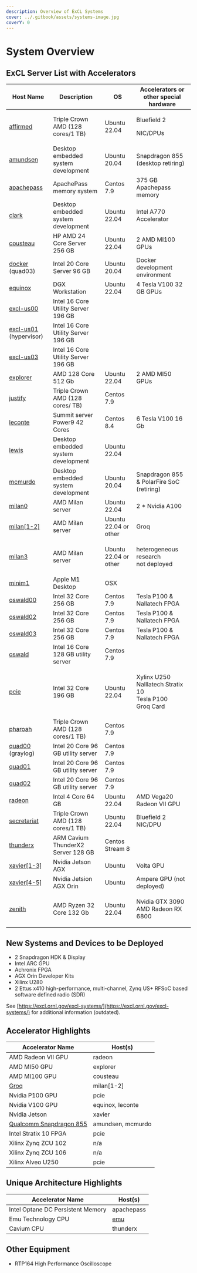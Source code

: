 ```yaml
---
description: Overview of ExCL Systems
cover: ../.gitbook/assets/systems-image.jpg
coverY: 0
---
```


# System Overview

## ExCL Server List with Accelerators

| Host Name                            | Description                         | OS                    | Accelerators or other special hardware                                 |
| ------------------------------------ | ----------------------------------- | --------------------- | ---------------------------------------------------------------------- |
| [affirmed](affirmed.md)              | Triple Crown AMD (128 cores/1 TB)   | Ubuntu 22.04          | <p>Bluefield 2 </p><p>NIC/DPUs</p>                                     |
| [amundsen](amundsen.md)              | Desktop embedded system development | Ubuntu 20.04          | Snapdragon 855 (desktop retiring)                                      |
| [apachepass](apachepass.md)          | ApachePass memory system            | Centos 7.9            | 375 GB Apachepass memory                                               |
| [clark](clark.md)                    | Desktop embedded system development | Ubuntu 22.04          | Intel A770 Accelerator                                                 |
| [cousteau](cousteau.md)              | HP AMD 24 Core Server 256 GB        | Ubuntu 22.04          | 2 AMD MI100 GPUs                                                       |
| [docker](docker.md) (quad03)         | Intel 20 Core Server 96 GB          | Ubuntu 20.04          | Docker development environment                                         |
| [equinox](equinox.md)                | DGX Workstation                     | Ubuntu 22.04          | 4 Tesla V100 32 GB GPUs                                                |
| [excl-us00](excl-us.md)              | Intel 16 Core Utility Server 196 GB |                       |                                                                        |
| [excl-us01](excl-us.md) (hypervisor) | Intel 16 Core Utility Server 196 GB |                       |                                                                        |
| [excl-us03](excl-us.md)              | Intel 16 Core Utility Server 196 GB |                       |                                                                        |
| [explorer](explorer.md)              | AMD 128 Core 512 Gb                 | Ubuntu 22.04          | 2 AMD MI50 GPUs                                                        |
| [justify](broken-reference)          | Triple Crown AMD (128 cores/ TB)    | Centos 7.9            |                                                                        |
| [leconte](leconte.md)                | Summit server Power9 42 Cores       | Centos 8.4            | 6 Tesla V100 16 Gb                                                     |
| [lewis](lewis.md)                    | Desktop embedded system development | Ubuntu 22.04          |                                                                        |
| [mcmurdo](mcmurdo.md)                | Desktop embedded system development | Ubuntu 20.04          | Snapdragon 855 & PolarFire SoC (retiring)                              |
| [milan0](milan.md)                   | AMD Milan server                    | Ubuntu 22.04          | 2 \* Nvidia A100                                                       |
| [milan\[1-2\]](milan.md)             | AMD Milan server                    | Ubuntu 22.04 or other | Groq                                                                   |
| [milan3](milan.md)                   | AMD Milan server                    | Ubuntu 22.04 or other | <p>heterogeneous research<br>not deployed</p>                          |
| [minim1](minim1.md)                  | Apple M1 Desktop                    | OSX                   |                                                                        |
| [oswald00](oswald.md)                | Intel 32 Core 256 GB                | Centos 7.9            | Tesla P100 & Nallatech FPGA                                            |
| [oswald02](oswald.md)                | Intel 32 Core 256 GB                | Centos 7.9            | Tesla P100 & Nallatech FPGA                                            |
| [oswald03](oswald.md)                | Intel 32 Core 256 GB                | Centos 7.9            | Tesla P100 & Nallatech FPGA                                            |
| [oswald](oswald.md)                  | Intel 16 Core 128 GB utility server | Centos 7.9            |                                                                        |
| [pcie](pcie.md)                      | Intel 32 Core 196 GB                | Ubuntu 22.04          | <p>Xylinx U250<br>Nalllatech Stratix 10<br>Tesla P100<br>Groq Card</p> |
| [pharoah](pharoah.md)                | Triple Crown AMD (128 cores/1 TB)   | Centos 7.9            |                                                                        |
| [quad00](quad.md) (graylog)          | Intel 20 Core 96 GB utility server  | Centos 7.9            |                                                                        |
| [quad01](quad.md)                    | Intel 20 Core 96 GB utility server  | Centos 7.9            |                                                                        |
| [quad02](quad.md)                    | Intel 20 Core 96 GB utility server  | Centos 7.9            |                                                                        |
| [radeon](radeon.md)                  | Intel 4 Core 64 GB                  | Ubuntu 22.04          | AMD Vega20 Radeon VII GPU                                              |
| [secretariat](secretariat.md)        | Triple Crown AMD (128 cores/1 TB)   | Ubuntu 22.04          | Bluefield 2 NIC/DPU                                                    |
| [thunderx](thunderx.md)              | ARM Cavium ThunderX2 Server 128 GB  | Centos Stream 8       |                                                                        |
| [xavier\[1-3\]](xavier.md)           | Nvidia Jetson AGX                   | Ubuntu                | Volta GPU                                                              |
| [xavier\[4-5\]](xavier.md)           | Nvidia Jetsion AGX Orin             | Ubuntu                | Ampere GPU (not deployed)                                              |
| [zenith](zenith.md)                  | AMD Ryzen 32 Core 132 Gb            | Ubuntu 22.04          | <p>Nvidia GTX 3090<br>AMD Radeon RX 6800</p>                           |

## New Systems and Devices to be Deployed

* 2 Snapdragon HDK & Display
* Intel ARC GPU
* Achronix FPGA
* AGX Orin Developer Kits
* Xilinx U280
* 2 Ettus x410 high-performance, multi-channel, Zynq US+ RFSoC based software defined radio (SDR)

See [https://excl.ornl.gov/excl-systems/](https://excl.ornl.gov/excl-systems/) for additional information (outdated).

## Accelerator Highlights

| Accelerator Name                         | Host(s)           |
| ---------------------------------------- | ----------------- |
| AMD Radeon VII GPU                       | radeon            |
| AMD MI50 GPU                             | explorer          |
| AMD MI100 GPU                            | cousteau          |
| [Groq](../quick-start-guides/groq.md)    | milan\[1-2]       |
| Nvidia P100 GPU                          | pcie              |
| Nvidia V100 GPU                          | equinox, leconte  |
| Nvidia Jetson                            | xavier            |
| [Qualcomm Snapdragon 855](snapdragon.md) | amundsen, mcmurdo |
| Intel Stratix 10 FPGA                    | pcie              |
| Xilinx Zynq ZCU 102                      | n/a               |
| Xilinx Zynq ZCU 106                      | n/a               |
| Xilinx Alveo U250                        | pcie              |

## Unique Architecture Highlights

| Accelerator Name                  | Host(s)       |
| --------------------------------- | ------------- |
| Intel Optane DC Persistent Memory | apachepass    |
| Emu Technology CPU                | [emu](emu.md) |
| Cavium CPU                        | thunderx      |

## Other Equipment

* RTP164 High Performance Oscilloscope
